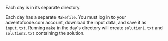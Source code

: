 Each day is in its separate directory.

Each day has a separate `Makefile`. You must log in to your adventofcode.com
account, download the input data, and save it as `input.txt`. Running `make` in
the day's directory will create `solution1.txt` and `solution2.txt` containing
the solution.
